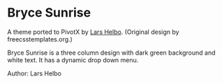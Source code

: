 # Bryce Sunrise

A theme ported to PivotX by [Lars Helbo](http://www.salldata.dk/). (Original design by freecsstemplates.org.)

Bryce Sunrise is a three column design with dark green background and white text. It has a dynamic drop down menu.

Author: Lars Helbo
